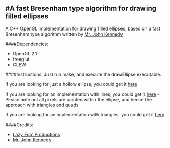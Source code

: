 #A fast Bresenham type algorithm for drawing filled ellipses
----

A C++ OpenGL implementation for drawing filled ellipses, based on a fast Bresenham type algorithm written by [Mr. John Kennedy](https://web.archive.org/web/20120225095359/http://homepage.smc.edu/kennedy_john/belipse.pdf)

####Dependencies:
- OpenGL 2.1
- freeglut
- GLEW

####Instructions:
Just run make, and execute the drawEllipse executable.

If you are looking for just a hollow ellipse, you could get it [here](https://github.com/notprathap/filled-ellipse/releases/tag/hollow-ellipse)

If you are looking for an implementation with lines, you could get it [here](https://github.com/notprathap/filled-ellipse/releases/tag/filled-ellipse-with-lines) - Please note not all pixels are painted within the ellipse, and hence the approach with triangles and quads

If you are looking for an implementation with triangles, you could get it [here](https://github.com/notprathap/filled-ellipse/releases/tag/filled-ellipse-with-triangles)

####Credits:
- [Lazy Foo' Productions](http://lazyfoo.net/tutorials/OpenGL/index.php)
- [Mr. John Kennedy](https://web.archive.org/web/20120225095359/http://homepage.smc.edu/kennedy_john/belipse.pdf)

